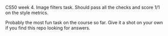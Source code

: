 CS50 week 4. Image filters task. Should pass all the checks and score 1/1 on the style metrics. 

Probably the most fun task on the course so far. Give it a shot on your own if you find this repo looking for answers. 
